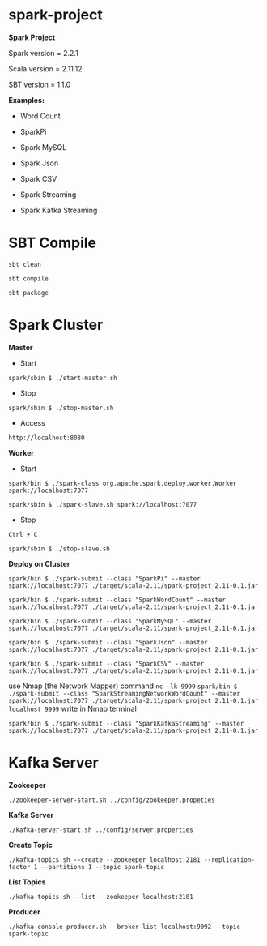 # spark-project

**Spark Project**

Spark version = 2.2.1

Scala version = 2.11.12

SBT version = 1.1.0

**Examples:**

 - Word Count
 
 - SparkPi
 
 - Spark MySQL

 - Spark Json

 - Spark CSV

 - Spark Streaming

 - Spark Kafka Streaming
 
# SBT Compile

`sbt clean`

`sbt compile`

`sbt package` 
 
 
# Spark Cluster

  **Master**

 - Start
 
 `spark/sbin $ ./start-master.sh `
 
 - Stop 
 
 `spark/sbin $ ./stop-master.sh` 
 
 - Access
 
 `http://localhost:8080`
 
 **Worker**
   
 - Start
 
 `spark/bin $ ./spark-class org.apache.spark.deploy.worker.Worker spark://localhost:7077`

 `spark/sbin $ ./spark-slave.sh spark://localhost:7077`
 
 - Stop
 
 `Ctrl + C`

 `spark/sbin $ ./stop-slave.sh`
 
 **Deploy on Cluster**
 
 `spark/bin $ ./spark-submit --class "SparkPi" --master spark://localhost:7077 ./target/scala-2.11/spark-project_2.11-0.1.jar`
 
 `spark/bin $ ./spark-submit --class "SparkWordCount" --master spark://localhost:7077 ./target/scala-2.11/spark-project_2.11-0.1.jar`
 
 `spark/bin $ ./spark-submit --class "SparkMySQL" --master spark://localhost:7077 ./target/scala-2.11/spark-project_2.11-0.1.jar`

 `spark/bin $ ./spark-submit --class "SparkJson" --master spark://localhost:7077 ./target/scala-2.11/spark-project_2.11-0.1.jar`

 `spark/bin $ ./spark-submit --class "SparkCSV" --master spark://localhost:7077 ./target/scala-2.11/spark-project_2.11-0.1.jar`

 use Nmap (the Network Mapper) command `nc -lk 9999`
 `spark/bin $ ./spark-submit --class "SparkStreamingNetworkWordCount" --master spark://localhost:7077 ./target/scala-2.11/spark-project_2.11-0.1.jar localhost 9999`
 write in Nmap terminal

 `spark/bin $ ./spark-submit --class "SparkKafkaStreaming" --master spark://localhost:7077 ./target/scala-2.11/spark-project_2.11-0.1.jar`

# Kafka Server

 **Zookeeper**

 `./zookeeper-server-start.sh ../config/zookeeper.propeties`

 **Kafka Server**

 `./kafka-server-start.sh ../config/server.properties`

 **Create Topic**

 `./kafka-topics.sh --create --zookeeper localhost:2181 --replication-factor 1 --partitions 1 --topic spark-topic`

 **List Topics**

 `./kafka-topics.sh --list --zookeeper localhost:2181`

 **Producer**

 `./kafka-console-producer.sh --broker-list localhost:9092 --topic spark-topic`
